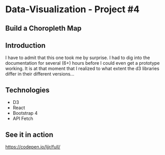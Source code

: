 # Data-Visualization - Project #4
## Build a Choropleth Map

## Introduction
I have to admit that this one took me by surprise. I had to dig into the documentation for several (6+) hours before I could even get a prototype working. 
It is at that moment that I realized to what extent the d3 libraries differ in their different versions...

## Technologies
* D3
* React
* Bootstrap 4
* API Fetch

## See it in action
https://codepen.io/ljjr/full/

